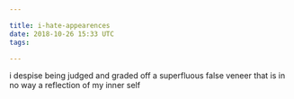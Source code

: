 ```yaml
---

title: i-hate-appearences
date: 2018-10-26 15:33 UTC
tags:

---
```



i despise being judged and graded off a superfluous false veneer that is in no way a reflection of my inner self
